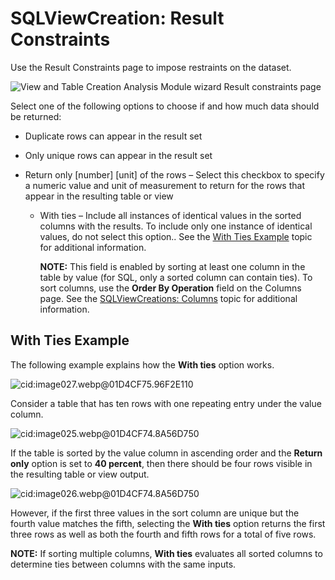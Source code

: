 # SQLViewCreation: Result Constraints

Use the Result Constraints page to impose restraints on the dataset.

![View and Table Creation Analysis Module wizard Result constraints page](/img/product_docs/accessanalyzer/12.0/admin/analysis/sqlviewcreation/resultconstraints.webp)

Select one of the following options to choose if and how much data should be returned:

- Duplicate rows can appear in the result set
- Only unique rows can appear in the result set
- Return only [number] [unit] of the rows – Select this checkbox to specify a numeric value and unit
  of measurement to return for the rows that appear in the resulting table or view

    - With ties – Include all instances of identical values in the sorted columns with the results.
      To include only one instance of identical values, do not select this option.. See the
      [With Ties Example](#with-ties-example) topic for additional information.

        **NOTE:** This field is enabled by sorting at least one column in the table by value (for
        SQL, only a sorted column can contain ties). To sort columns, use the **Order By Operation**
        field on the Columns page. See the [SQLViewCreations: Columns](/docs/accessanalyzer/12.0/admin/analysis/sqlviewcreation/columns.md) topic for
        additional information.

## With Ties Example

The following example explains how the **With ties** option works.

![cid:image027.webp@01D4CF75.96F2E110](/img/product_docs/accessanalyzer/12.0/admin/analysis/sqlviewcreation/examplefull.webp)

Consider a table that has ten rows with one repeating entry under the value column.

![cid:image025.webp@01D4CF74.8A56D750](/img/product_docs/accessanalyzer/12.0/admin/analysis/sqlviewcreation/examplereduced.webp)

If the table is sorted by the value column in ascending order and the **Return only** option is set
to **40 percent**, then there should be four rows visible in the resulting table or view output.

![cid:image026.webp@01D4CF74.8A56D750](/img/product_docs/accessanalyzer/12.0/admin/analysis/sqlviewcreation/examplereducedwithties.webp)

However, if the first three values in the sort column are unique but the fourth value matches the
fifth, selecting the **With ties** option returns the first three rows as well as both the fourth
and fifth rows for a total of five rows.

**NOTE:** If sorting multiple columns, **With ties** evaluates all sorted columns to determine ties
between columns with the same inputs.
